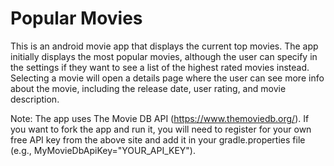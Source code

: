 # Popular Movies
This is an android movie app that displays the current top movies. The app initially displays the most popular movies, although the user can specify in the settings if they want to see a list of the highest rated movies instead. Selecting a movie will open a details page where the user can see more info about the movie, including the release date, user rating, and movie description.

Note: The app uses The Movie DB API (https://www.themoviedb.org/). If you want to fork the app and run it, you will need to register for your own free API key from the above site and add it in your gradle.properties file (e.g., MyMovieDbApiKey="YOUR_API_KEY"). 
